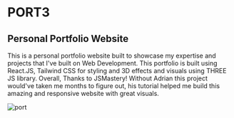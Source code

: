 # PORT3
## Personal Portfolio Website

This is a personal portfolio website built to showcase my expertise and projects that I've built on Web Development.
This portfolio is built using React.JS, Tailwind CSS for styling and 3D effects and visuals using THREE JS library.
Overall, Thanks to JSMastery! Without Adrian this project would've taken me months to figure out, his tutorial helped me build this amazing and responsive website with great visuals.


![port](https://user-images.githubusercontent.com/98540770/233798869-ee9c0a13-f0fd-44c9-a651-cddce3040113.png)
